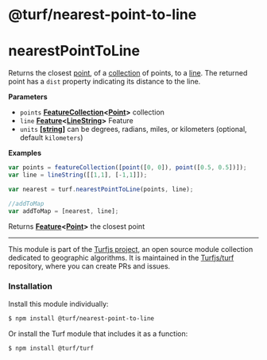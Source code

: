 # @turf/nearest-point-to-line

# nearestPointToLine

Returns the closest [point](http://geojson.org/geojson-spec.html#point), of a [collection](http://geojson.org/geojson-spec.html#feature-collection-objects) of points, to a [line](http://geojson.org/geojson-spec.html#linestring).
The returned point has a `dist` property indicating its distance to the line.

**Parameters**

-   `points` **[FeatureCollection](http://geojson.org/geojson-spec.html#feature-collection-objects)&lt;[Point](http://geojson.org/geojson-spec.html#point)>** collection
-   `line` **[Feature](http://geojson.org/geojson-spec.html#feature-objects)&lt;[LineString](http://geojson.org/geojson-spec.html#linestring)>** Feature
-   `units` **\[[string](https://developer.mozilla.org/en-US/docs/Web/JavaScript/Reference/Global_Objects/String)]** can be degrees, radians, miles, or kilometers (optional, default `kilometers`)

**Examples**

```javascript
var points = featureCollection([point([0, 0]), point([0.5, 0.5])]);
var line = lineString([[1,1], [-1,1]]);

var nearest = turf.nearestPointToLine(points, line);

//addToMap
var addToMap = [nearest, line];
```

Returns **[Feature](http://geojson.org/geojson-spec.html#feature-objects)&lt;[Point](http://geojson.org/geojson-spec.html#point)>** the closest point

<!-- This file is automatically generated. Please don't edit it directly:
if you find an error, edit the source file (likely index.js), and re-run
./scripts/generate-readmes in the turf project. -->

---

This module is part of the [Turfjs project](http://turfjs.org/), an open source
module collection dedicated to geographic algorithms. It is maintained in the
[Turfjs/turf](https://github.com/Turfjs/turf) repository, where you can create
PRs and issues.

### Installation

Install this module individually:

```sh
$ npm install @turf/nearest-point-to-line
```

Or install the Turf module that includes it as a function:

```sh
$ npm install @turf/turf
```
